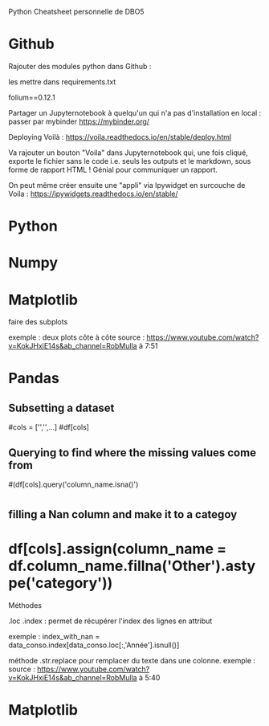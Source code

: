 Python Cheatsheet personnelle de DBO5


# Github

Rajouter des modules python dans Github :

les mettre dans requirements.txt

folium==0.12.1

Partager un Jupyternotebook à quelqu'un qui n'a pas d'installation en local : passer par mybinder https://mybinder.org/

Deploying Voilà : 
https://voila.readthedocs.io/en/stable/deploy.html

Va rajouter un bouton "Voila" dans Jupyternotebook qui, une fois cliqué, exporte le fichier sans le code i.e. seuls les outputs et le markdown, sous forme de rapport HTML ! Génial pour communiquer un rapport.

On peut même créer ensuite une "appli" via Ipywidget en surcouche de Voila : https://ipywidgets.readthedocs.io/en/stable/

# Python



# Numpy


# Matplotlib

faire des subplots

exemple : deux plots côte à côte
source : https://www.youtube.com/watch?v=KokJHxiE14s&ab_channel=RobMulla à 7:51

# Pandas


## Subsetting a dataset

#cols = ['','',...]
#df[cols]

## Querying to find where the missing values come from

#(df[cols].query('column_name.isna()')
#

## filling a Nan column and make it to a categoy

# df[cols].assign(column_name = df.column_name.fillna('Other').astype('category'))

Méthodes

.loc
.index : permet de récupérer l'index des lignes en attribut

exemple : index_with_nan = data_conso.index[data_conso.loc[:,'Année'].isnull()]


méthode .str.replace pour remplacer du texte dans une colonne.
exemple : 
source : https://www.youtube.com/watch?v=KokJHxiE14s&ab_channel=RobMulla à 5:40


# Matplotlib



